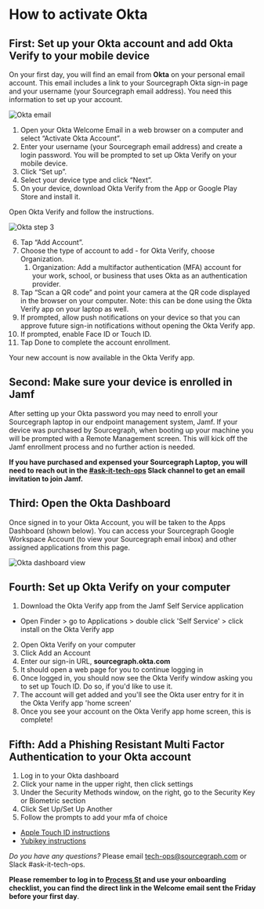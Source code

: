 # How to activate Okta

## First: Set up your Okta account and add Okta Verify to your mobile device

On your first day, you will find an email from **Okta** on your personal email account. This email includes a link to your Sourcegraph Okta sign-in page and your username (your Sourcegraph email address). You need this information to set up your account.

![Okta email](https://storage.googleapis.com/sourcegraph-assets/handbook/Okta-activation-steps/step1.png)

1. Open your Okta Welcome Email in a web browser on a computer and select “Activate Okta Account”.
2. Enter your username (your Sourcegraph email address) and create a login password. You will be prompted to set up Okta Verify on your mobile device.
3. Click “Set up”.
4. Select your device type and click “Next”.
5. On your device, download Okta Verify from the App or Google Play Store and install it.

Open Okta Verify and follow the instructions.

![Okta step 3](https://storage.googleapis.com/sourcegraph-assets/handbook/Okta-activation-steps/step2.png)

6. Tap “Add Account”.
7. Choose the type of account to add - for Okta Verify, choose Organization.
   1. Organization: Add a multifactor authentication (MFA) account for your work, school, or business that uses Okta as an authentication provider.
8. Tap “Scan a QR code” and point your camera at the QR code displayed in the browser on your computer. Note: this can be done using the Okta Verify app on your laptop as well.
9. If prompted, allow push notifications on your device so that you can approve future sign-in notifications without opening the Okta Verify app.
10. If prompted, enable Face ID or Touch ID.
11. Tap Done to complete the account enrollment.

Your new account is now available in the Okta Verify app.

## Second: Make sure your device is enrolled in Jamf

After setting up your Okta password you may need to enroll your Sourcegraph laptop in our endpoint management system, Jamf. If your device was purchased by Sourcegraph, when booting up your machine you will be prompted with a Remote Management screen. This will kick off the Jamf enrollment process and no further action is needed.

**If you have purchased and expensed your Sourcegraph Laptop, you will need to reach out in the [#ask-it-tech-ops](https://sourcegraph.slack.com/archives/C01CSS3TC75) Slack channel to get an email invitation to join Jamf.**

## Third: Open the Okta Dashboard

Once signed in to your Okta Account, you will be taken to the Apps Dashboard (shown below). You can access your Sourcegraph Google Workspace Account (to view your Sourcegraph email inbox) and other assigned applications from this page.

![Okta dashboard view](https://storage.googleapis.com/sourcegraph-assets/handbook/Okta-activation-steps/step3.png)

## Fourth: Set up Okta Verify on your computer

1. Download the Okta Verify app from the Jamf Self Service application

- Open Finder > go to Applications > double click 'Self Service' > click install on the Okta Verify app

2. Open Okta Verify on your computer
3. Click Add an Account
4. Enter our sign-in URL, **sourcegraph.okta.com**
5. It should open a web page for you to continue logging in
6. Once logged in, you should now see the Okta Verify window asking you to set up Touch ID. Do so, if you'd like to use it.
7. The account will get added and you'll see the Okta user entry for it in the Okta Verify app 'home screen'
8. Once you see your account on the Okta Verify app home screen, this is complete!

## Fifth: Add a Phishing Resistant Multi Factor Authentication to your Okta account

1. Log in to your Okta dashboard
2. Click your name in the upper right, then click settings
3. Under the Security Methods window, on the right, go to the Security Key or Biometric section
4. Click Set Up/Set Up Another
5. Follow the prompts to add your mfa of choice

- [Apple Touch ID instructions](https://handbook.sourcegraph.com/departments/tech-ops/tools/okta/main/#adding-apple-touch-id-as-a-phishing-resistant-mfa-option-webauthn)
- [Yubikey instructions](https://handbook.sourcegraph.com/departments/tech-ops/tools/okta/main/#adding-a-yubikey-as-a-phishing-resistant-mfa-option-webauthn)

_Do you have any questions?_ Please email tech-ops@sourcegraph.com or Slack #ask-it-tech-ops.

**Please remember to log in to [Process St](https://app.process.st/) and use your onboarding checklist, you can find the direct link in the Welcome email sent the Friday before your first day**.
